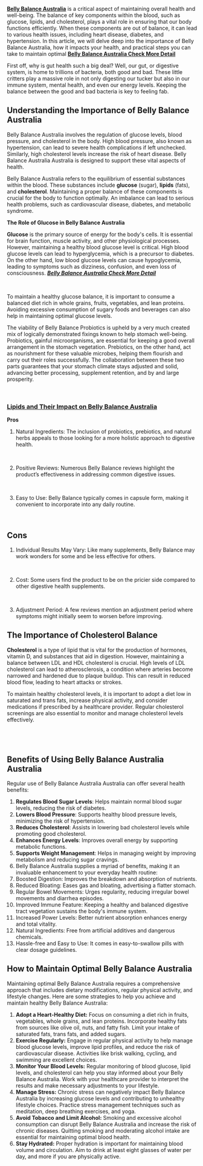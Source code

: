 <p><a href="https://24x7healthline.com/BellyBalance"><strong>Belly Balance Australia</strong></a> is a critical aspect of maintaining overall health and well-being. The balance of key components within the blood, such as glucose, lipids, and cholesterol, plays a vital role in ensuring that our body functions efficiently. When these components are out of balance, it can lead to various health issues, including heart disease, diabetes, and hypertension. In this article, we will delve deep into the importance of Belly Balance Australia, how it impacts your health, and practical steps you can take to maintain optimal <a href="https://24x7healthline.com/BellyBalance"><strong>Belly Balance Australia Check More Detail</strong></a></p>
<p>First off, why is gut health such a big deal? Well, our gut, or digestive system, is home to trillions of bacteria, both good and bad. These little critters play a massive role in not only digesting our tucker but also in our immune system, mental health, and even our energy levels. Keeping the balance between the good and bad bacteria is key to feeling fab.</p>

<h2>Understanding the Importance of Belly Balance Australia</h2>
<p>Belly Balance Australia involves the regulation of glucose levels, blood pressure, and cholesterol in the body. High blood pressure, also known as hypertension, can lead to severe health complications if left unchecked. Similarly, high cholesterol levels increase the risk of heart disease. Belly Balance Australia Australia is designed to support these vital aspects of health.</p>
<p>Belly Balance Australia refers to the equilibrium of essential substances within the blood. These substances include <strong>glucose</strong> (sugar), <strong>lipids</strong> (fats), and <strong>cholesterol</strong>. Maintaining a proper balance of these components is crucial for the body to function optimally. An imbalance can lead to serious health problems, such as cardiovascular disease, diabetes, and metabolic syndrome.</p>
<p><strong>The Role of Glucose in Belly Balance Australia</strong></p>
<p><strong>Glucose</strong> is the primary source of energy for the body's cells. It is essential for brain function, muscle activity, and other physiological processes. However, maintaining a healthy blood glucose level is critical. High blood glucose levels can lead to hyperglycemia, which is a precursor to diabetes. On the other hand, low blood glucose levels can cause hypoglycemia, leading to symptoms such as dizziness, confusion, and even loss of consciousness. <a href="https://24x7healthline.com/BellyBalance"><strong><em>Belly Balance Australia Check More Detail</em></strong></a></p>
<p>&nbsp;</p>
<p>To maintain a healthy glucose balance, it is important to consume a balanced diet rich in whole grains, fruits, vegetables, and lean proteins. Avoiding excessive consumption of sugary foods and beverages can also help in maintaining optimal glucose levels.</p>
<p>The viability of Belly Balance Probiotics is upheld by a very much created mix of logically demonstrated fixings known to help stomach well-being. Probiotics, gainful microorganisms, are essential for keeping a good overall arrangement in the stomach vegetation. Prebiotics, on the other hand, act as nourishment for these valuable microbes, helping them flourish and carry out their roles successfully. The collaboration between these two parts guarantees that your stomach climate stays adjusted and solid, advancing better processing, supplement retention, and by and large prosperity.</p>
<p>&nbsp;</p>
<h3><a href="https://24x7healthline.com/BellyBalance">Lipids and Their Impact on Belly Balance Australia</a></h3>

<p><strong>Pros</strong></p>
<ol>
<li>Natural Ingredients: The inclusion of probiotics, prebiotics, and natural herbs appeals to those looking for a more holistic approach to digestive health.</li>
</ol>
<p>&nbsp;</p>
<ol start="2">
<li>Positive Reviews: Numerous Belly Balance reviews highlight the product&rsquo;s effectiveness in addressing common digestive issues.</li>
</ol>
<p>&nbsp;</p>
<ol start="3">
<li>Easy to Use: Belly Balance typically comes in capsule form, making it convenient to incorporate into any daily routine.</li>
</ol>
<p>&nbsp;</p>
<h2>Cons</h2>
<ol>
<li>Individual Results May Vary: Like many supplements, Belly Balance may work wonders for some and be less effective for others.</li>
</ol>
<p>&nbsp;</p>
<ol start="2">
<li>Cost: Some users find the product to be on the pricier side compared to other digestive health supplements.</li>
</ol>
<p>&nbsp;</p>
<ol start="3">
<li>Adjustment Period: A few reviews mention an adjustment period where symptoms might initially seem to worsen before improving.</li>
</ol>
<h2><strong>The Importance of Cholesterol Balance</strong></h2>
<p><strong>Cholesterol</strong> is a type of lipid that is vital for the production of hormones, vitamin D, and substances that aid in digestion. However, maintaining a balance between LDL and HDL cholesterol is crucial. High levels of LDL cholesterol can lead to atherosclerosis, a condition where arteries become narrowed and hardened due to plaque buildup. This can result in reduced blood flow, leading to heart attacks or strokes.</p>
<p>To maintain healthy cholesterol levels, it is important to adopt a diet low in saturated and trans fats, increase physical activity, and consider medications if prescribed by a healthcare provider. Regular cholesterol screenings are also essential to monitor and manage cholesterol levels effectively.</p>
<h2>&nbsp;&nbsp;&nbsp;&nbsp;&nbsp;&nbsp;&nbsp; &nbsp;&nbsp;&nbsp;&nbsp;&nbsp;&nbsp;&nbsp; </h2>

<h2>Benefits of Using Belly Balance Australia Australia</h2>
<p>Regular use of Belly Balance Australia Australia can offer several health benefits:</p>
<ol>
<li><strong>Regulates Blood Sugar Levels</strong>: Helps maintain normal blood sugar levels, reducing the risk of diabetes.</li>
<li><strong>Lowers Blood Pressure</strong>: Supports healthy blood pressure levels, minimizing the risk of hypertension.</li>
<li><strong>Reduces Cholesterol</strong>: Assists in lowering bad cholesterol levels while promoting good cholesterol.</li>
<li><strong>Enhances Energy Levels</strong>: Improves overall energy by supporting metabolic functions.</li>
<li><strong>Supports Weight Management</strong>: Helps in managing weight by improving metabolism and reducing sugar cravings.</li>
<li>Belly Balance Australia supplies a myriad of benefits, making it an invaluable enhancement to your everyday health routine:</li>
<li>Boosted Digestion: Improves the breakdown and absorption of nutrients.</li>
<li>Reduced Bloating: Eases gas and bloating, advertising a flatter stomach.</li>
<li>Regular Bowel Movements: Urges regularity, reducing irregular bowel movements and diarrhea episodes.</li>
<li>Improved Immune Feature: Keeping a healthy and balanced digestive tract vegetation sustains the body's immune system.</li>
<li>Increased Power Levels: Better nutrient absorption enhances energy and total vitality.</li>
<li>Natural Ingredients: Free from artificial additives and dangerous chemicals.</li>
<li>Hassle-free and Easy to Use: It comes in easy-to-swallow pills with clear dosage guidelines.</li>
</ol>
<h2><strong>How to Maintain Optimal Belly Balance Australia</strong></h2>
<p>Maintaining optimal Belly Balance Australia requires a comprehensive approach that includes dietary modifications, regular physical activity, and lifestyle changes. Here are some strategies to help you achieve and maintain healthy Belly Balance Australia:</p>
<ol>
<li><strong>Adopt a Heart-Healthy Diet:</strong> Focus on consuming a diet rich in fruits, vegetables, whole grains, and lean proteins. Incorporate healthy fats from sources like olive oil, nuts, and fatty fish. Limit your intake of saturated fats, trans fats, and added sugars.</li>
<li><strong>Exercise Regularly:</strong> Engage in regular physical activity to help manage blood glucose levels, improve lipid profiles, and reduce the risk of cardiovascular disease. Activities like brisk walking, cycling, and swimming are excellent choices.</li>
<li><strong>Monitor Your Blood Levels:</strong> Regular monitoring of blood glucose, lipid levels, and cholesterol can help you stay informed about your Belly Balance Australia. Work with your healthcare provider to interpret the results and make necessary adjustments to your lifestyle.</li>
<li><strong>Manage Stress:</strong> Chronic stress can negatively impact Belly Balance Australia by increasing glucose levels and contributing to unhealthy lifestyle choices. Practice stress management techniques such as meditation, deep breathing exercises, and yoga.</li>
<li><strong>Avoid Tobacco and Limit Alcohol:</strong> Smoking and excessive alcohol consumption can disrupt Belly Balance Australia and increase the risk of chronic diseases. Quitting smoking and moderating alcohol intake are essential for maintaining optimal blood health.</li>
<li><strong>Stay Hydrated:</strong> Proper hydration is important for maintaining blood volume and circulation. Aim to drink at least eight glasses of water per day, and more if you are physically active.</li>
</ol>
